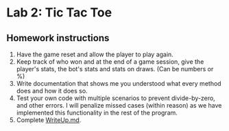 # Lab 2: Tic Tac Toe

## Homework instructions

1. Have the game reset and allow the player to play again.
2. Keep track of who won and at the end of a game session, give the player's stats, the bot's stats and stats on draws. (Can be numbers or %)
3. Write documentation that shows me you understood what every method does and how it does so.
4. Test your own code with multiple scenarios to prevent divide-by-zero, and other errors. I will penalize missed cases (within reason) as we have implemented this functionality in the rest of the program.
5. Complete [WriteUp.md](WriteUp.md).
